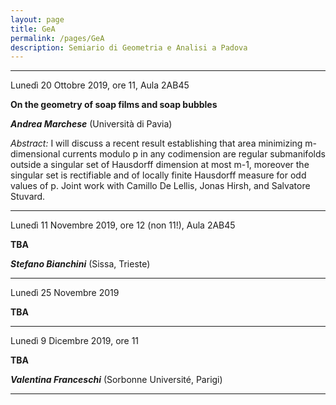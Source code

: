 ```yaml
---
layout: page
title: GeA
permalink: /pages/GeA
description: Semiario di Geometria e Analisi a Padova
---
```


----

Lunedì 20 Ottobre 2019, ore 11, Aula 2AB45

**On the geometry of soap films and soap bubbles**

**_Andrea Marchese_** (Università di Pavia)

_Abstract:_ 
I will discuss a recent result establishing that area minimizing
m-dimensional currents modulo p in any codimension are regular submanifolds
outside a singular set of Hausdorff dimension at most m-1, moreover the
singular set is rectifiable and of locally finite Hausdorff measure for odd
values of p. Joint work with Camillo De Lellis, Jonas Hirsh, and Salvatore
Stuvard.

----

Lunedì 11 Novembre 2019, ore 12 (non 11!), Aula 2AB45

**TBA**

**_Stefano Bianchini_** (Sissa, Trieste)

----

Lunedì 25 Novembre 2019

**TBA**

----

Lunedì 9 Dicembre 2019, ore 11

**TBA**

**_Valentina Franceschi_** (Sorbonne Université, Parigi)

----



